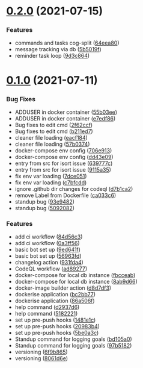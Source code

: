 # [0.2.0](https://github.com/MetaFam/shepherd-bot/compare/v0.1.0...v0.2.0) (2021-07-15)


### Features

* commands and tasks cog-split ([64eea80](https://github.com/MetaFam/shepherd-bot/commit/64eea8068f08db946e3d06f0901efe9e56574fe5))
* message tracking via db ([5b5019f](https://github.com/MetaFam/shepherd-bot/commit/5b5019f35daa3b6c3fcf0f93d4e8a1f31c3c1cb6))
* reminder task loop ([9d3c864](https://github.com/MetaFam/shepherd-bot/commit/9d3c864083292ee79248e97cbd88fdf1cadf214a))



# [0.1.0](https://github.com/MetaFam/shepherd-bot/compare/56963fd686ff58cdccc421659816931933eb86bc...v0.1.0) (2021-07-11)


### Bug Fixes

* ADDUSER in docker container ([55b03ee](https://github.com/MetaFam/shepherd-bot/commit/55b03eecdf05e2d1ab085f33f275d044b93d2dc7))
* ADDUSER in docker container ([e7edf86](https://github.com/MetaFam/shepherd-bot/commit/e7edf866da9d6eaf8dbf13b162ff1b78a6200cd8))
* Bug fixes to edit cmd ([2f62ccf](https://github.com/MetaFam/shepherd-bot/commit/2f62ccf758e304cd5aa930c18f38a9442da9ff20))
* Bug fixes to edit cmd ([b211ed7](https://github.com/MetaFam/shepherd-bot/commit/b211ed7f4134103ebd2a2b2cedc00ca9bbb32df7))
* cleaner file loading ([eacf184](https://github.com/MetaFam/shepherd-bot/commit/eacf184e6c8cc49f00a3f9cf74bdde90b1f0300f))
* cleaner file loading ([57b0374](https://github.com/MetaFam/shepherd-bot/commit/57b037401461f07a4b9641eb54a2965e277447a2))
* docker-compose env config ([706e913](https://github.com/MetaFam/shepherd-bot/commit/706e913f154e8892f6072332fcce91d74da4971c))
* docker-compose env config ([dd43e09](https://github.com/MetaFam/shepherd-bot/commit/dd43e09b543404f786542ccd627f6b646b090f4b))
* entry from src for isort issue ([639777c](https://github.com/MetaFam/shepherd-bot/commit/639777ce0eb1f33c9d82a0bc1761acc66364fc7a))
* entry from src for isort issue ([9115a35](https://github.com/MetaFam/shepherd-bot/commit/9115a3585f6093c742debff4e6297b530fcedc41))
* fix env var loading ([7dce051](https://github.com/MetaFam/shepherd-bot/commit/7dce0515a1e92a5feef140f655d5182d61cb2276))
* fix env var loading ([c7bfcdd](https://github.com/MetaFam/shepherd-bot/commit/c7bfcddcf1d56f2e4241a5ae2b01dfbae38961e5))
* ignore .github dir changes for codeql ([d7b1ca2](https://github.com/MetaFam/shepherd-bot/commit/d7b1ca26959b2529021c05b23ed08e100c52faa4))
* remove Label from Dockerfile ([ca033c6](https://github.com/MetaFam/shepherd-bot/commit/ca033c6cbd8c00ff503222580a9c29b9d77dfe5c))
* standup bug ([93e9482](https://github.com/MetaFam/shepherd-bot/commit/93e9482d1c66ba166f6963213cfe4c39c2d06c1e))
* standup bug ([5092082](https://github.com/MetaFam/shepherd-bot/commit/5092082fbe6bf6fa470c769a11a0d2acc0623755))


### Features

* add ci workflow ([84d56c3](https://github.com/MetaFam/shepherd-bot/commit/84d56c324d72eb85d2fe3ceee38c268d2ced8f6f))
* add ci workflow ([0a3ff56](https://github.com/MetaFam/shepherd-bot/commit/0a3ff56225fbddde45195f2d24edc4f540174b78))
* basic bot set up ([9ed641f](https://github.com/MetaFam/shepherd-bot/commit/9ed641f4ae17ad6c43d9b3ea3ecd2d1f0029d80c))
* basic bot set up ([56963fd](https://github.com/MetaFam/shepherd-bot/commit/56963fd686ff58cdccc421659816931933eb86bc))
* changelog action ([931fda4](https://github.com/MetaFam/shepherd-bot/commit/931fda4da366524a2fbc866fe834391c382750ab))
* CodeQL workflow ([ad89277](https://github.com/MetaFam/shepherd-bot/commit/ad89277c0db657c67f8dd3b9d3532d1eed8b29e3))
* docker-compose for local db instance ([fbcceab](https://github.com/MetaFam/shepherd-bot/commit/fbcceabb1675ca407b9e9100f0a26a8e1a24a88c))
* docker-compose for local db instance ([8ab9d66](https://github.com/MetaFam/shepherd-bot/commit/8ab9d66377be72812a49be171b7c9faac66aae59))
* docker-image builder action ([d8d7df3](https://github.com/MetaFam/shepherd-bot/commit/d8d7df3cd77227f20aff8e252c2791e0eb2dfdb9))
* dockerise application ([bc2bb77](https://github.com/MetaFam/shepherd-bot/commit/bc2bb7798e047741e6ea625d08a417b0fa9bb3a0))
* dockerise application ([86a506f](https://github.com/MetaFam/shepherd-bot/commit/86a506f1a453436dc3d10a2d6f29666fe176c4d1))
* help command ([d2937d6](https://github.com/MetaFam/shepherd-bot/commit/d2937d627af247e0c75749d0fbc9a19c1705ff37))
* help command ([5182221](https://github.com/MetaFam/shepherd-bot/commit/518222156d0f914727d576fffe087b84fe848362))
* set up pre-push hooks ([1481e1c](https://github.com/MetaFam/shepherd-bot/commit/1481e1c4b5be2ca14c301e23925255832b81fdcf))
* set up pre-push hooks ([20983b4](https://github.com/MetaFam/shepherd-bot/commit/20983b44feb22e726e85152e3f50848b78c74234))
* set up pre-push hooks ([5be0a3c](https://github.com/MetaFam/shepherd-bot/commit/5be0a3cb02926210e1ddf6301a6a4573e85a9b78))
* Standup command for logging goals ([bd105a0](https://github.com/MetaFam/shepherd-bot/commit/bd105a0f19eb97f475f923b51d725f9ba880bd2f))
* Standup command for logging goals ([97b5182](https://github.com/MetaFam/shepherd-bot/commit/97b5182bef0de5f88c078acb09bb543f6487601a))
* versioning ([6f9b865](https://github.com/MetaFam/shepherd-bot/commit/6f9b86570fb45f77f8a6eef38ba79e82dbef61a7))
* versioning ([8061d6e](https://github.com/MetaFam/shepherd-bot/commit/8061d6e5565c5a8440e83ee194e6662b2bf6053c))



